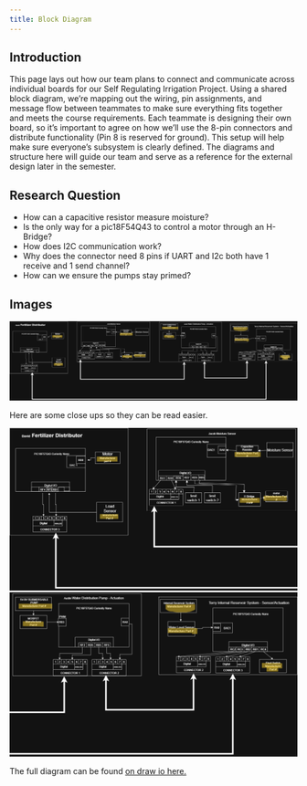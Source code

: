 ```yaml
---
title: Block Diagram
---
```


## Introduction

This page lays out how our team plans to connect and communicate across individual boards for our Self Regulating Irrigation Project. Using a shared block diagram, we’re mapping out the wiring, pin assignments, and message flow between teammates to make sure everything fits together and meets the course requirements.
Each teammate is designing their own board, so it’s important to agree on how we’ll use the 8-pin connectors and distribute functionality (Pin 8 is reserved for ground). This setup will help make sure everyone’s subsystem is clearly defined. The diagrams and structure here will guide our team and serve as a reference for the external design later in the semester.

## Research Question

* How can a capacitive resistor measure moisture?
* Is the only way for a pic18F54Q43 to control a motor through an H-Bridge?
* How does I2C communication work?
* Why does the connector need 8 pins if UART and I2c both have 1 receive and 1 send channel?
* How can we ensure the pumps stay primed?

## Images

![Team Block Diagram](image/Team102BlockDiagram.png)

Here are some close ups so they can be read easier.

![left half](image/leftHalfTeamBlockDiagram.png)
![right half](image/rightHalfTeamBlockDiagram.png)

<!-- ADD DRAW.IO FILE INSTEAD OF LINK ALSO ADD PDF AND FIX THESE IMAGES-->
The full diagram can be found [on draw io here.](https://drive.google.com/file/d/1mQq123aZ8ixA7JW5bNxZQVQ9IIumbgWD/view?usp=sharing)

<!--
![dead bug circuit](Image01.jpg){style width:"350" height:"300;"}
**Figure 2:** Early PCB working design

![showcase](ImageShowcase.png)
**Figure 3:** Innovation Showcase Spring '25, where the products were a STEM-themed display that demonstrates a single scientific/engineering concept with the intended user of K-12 students interested in learning about science, technology, engineering, or math.

## Results

1. Numbered Point 1
1. Numbered Point 2
1. Numbered Point 3

## Conclusions and Future Work

## External Links

[example link to idealab](https://idealab.asu.edu)

## Results

1. Numbered Point 1
1. Numbered Point 2
1. Numbered Point 3

## Conclusions and Future Work

## External Links

[example link to idealab](https://idealab.asu.edu)

## References
-->
